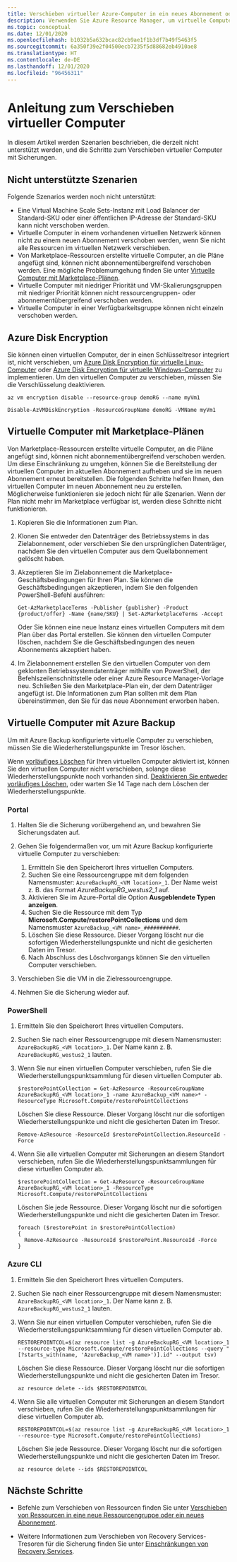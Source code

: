 ```yaml
---
title: Verschieben virtueller Azure-Computer in ein neues Abonnement oder in eine neue Ressourcengruppe
description: Verwenden Sie Azure Resource Manager, um virtuelle Computer in eine neue Ressourcengruppe oder ein neues Abonnement zu verschieben.
ms.topic: conceptual
ms.date: 12/01/2020
ms.openlocfilehash: b1032b5a632bcac82cb9ae1f1b3df7b49f5463f5
ms.sourcegitcommit: 6a350f39e2f04500ecb7235f5d88682eb4910ae8
ms.translationtype: HT
ms.contentlocale: de-DE
ms.lasthandoff: 12/01/2020
ms.locfileid: "96456311"
---
```

# <a name="move-guidance-for-virtual-machines"></a>Anleitung zum Verschieben virtueller Computer

In diesem Artikel werden Szenarien beschrieben, die derzeit nicht unterstützt werden, und die Schritte zum Verschieben virtueller Computer mit Sicherungen.

## <a name="scenarios-not-supported"></a>Nicht unterstützte Szenarien

Folgende Szenarios werden noch nicht unterstützt:

* Eine Virtual Machine Scale Sets-Instanz mit Load Balancer der Standard-SKU oder einer öffentlichen IP-Adresse der Standard-SKU kann nicht verschoben werden.
* Virtuelle Computer in einem vorhandenen virtuellen Netzwerk können nicht zu einem neuen Abonnement verschoben werden, wenn Sie nicht alle Ressourcen im virtuellen Netzwerk verschieben.
* Von Marketplace-Ressourcen erstellte virtuelle Computer, an die Pläne angefügt sind, können nicht abonnementübergreifend verschoben werden. Eine mögliche Problemumgehung finden Sie unter [Virtuelle Computer mit Marketplace-Plänen](#virtual-machines-with-marketplace-plans).
* Virtuelle Computer mit niedriger Priorität und VM-Skalierungsgruppen mit niedriger Priorität können nicht ressourcengruppen- oder abonnementübergreifend verschoben werden.
* Virtuelle Computer in einer Verfügbarkeitsgruppe können nicht einzeln verschoben werden.

## <a name="azure-disk-encryption"></a>Azure Disk Encryption

Sie können einen virtuellen Computer, der in einen Schlüsseltresor integriert ist, nicht verschieben, um [Azure Disk Encryption für virtuelle Linux-Computer](../../../virtual-machines/linux/disk-encryption-overview.md) oder [Azure Disk Encryption für virtuelle Windows-Computer](../../../virtual-machines/windows/disk-encryption-overview.md) zu implementieren. Um den virtuellen Computer zu verschieben, müssen Sie die Verschlüsselung deaktivieren.

```azurecli-interactive
az vm encryption disable --resource-group demoRG --name myVm1
```

```azurepowershell-interactive
Disable-AzVMDiskEncryption -ResourceGroupName demoRG -VMName myVm1
```

## <a name="virtual-machines-with-marketplace-plans"></a>Virtuelle Computer mit Marketplace-Plänen

Von Marketplace-Ressourcen erstellte virtuelle Computer, an die Pläne angefügt sind, können nicht abonnementübergreifend verschoben werden. Um diese Einschränkung zu umgehen, können Sie die Bereitstellung der virtuellen Computer im aktuellen Abonnement aufheben und sie im neuen Abonnement erneut bereitstellen. Die folgenden Schritte helfen Ihnen, den virtuellen Computer im neuen Abonnement neu zu erstellen. Möglicherweise funktionieren sie jedoch nicht für alle Szenarien. Wenn der Plan nicht mehr im Marketplace verfügbar ist, werden diese Schritte nicht funktionieren.

1. Kopieren Sie die Informationen zum Plan.

1. Klonen Sie entweder den Datenträger des Betriebssystems in das Zielabonnement, oder verschieben Sie den ursprünglichen Datenträger, nachdem Sie den virtuellen Computer aus dem Quellabonnement gelöscht haben.

1. Akzeptieren Sie im Zielabonnement die Marketplace-Geschäftsbedingungen für Ihren Plan. Sie können die Geschäftsbedingungen akzeptieren, indem Sie den folgenden PowerShell-Befehl ausführen:

   ```azurepowershell
   Get-AzMarketplaceTerms -Publisher {publisher} -Product {product/offer} -Name {name/SKU} | Set-AzMarketplaceTerms -Accept
   ```

   Oder Sie können eine neue Instanz eines virtuellen Computers mit dem Plan über das Portal erstellen. Sie können den virtuellen Computer löschen, nachdem Sie die Geschäftsbedingungen des neuen Abonnements akzeptiert haben.

1. Im Zielabonnement erstellen Sie den virtuellen Computer von dem geklonten Betriebssystemdatenträger mithilfe von PowerShell, der Befehlszeilenschnittstelle oder einer Azure Resource Manager-Vorlage neu. Schließen Sie den Marketplace-Plan ein, der dem Datenträger angefügt ist. Die Informationen zum Plan sollten mit dem Plan übereinstimmen, den Sie für das neue Abonnement erworben haben.

## <a name="virtual-machines-with-azure-backup"></a>Virtuelle Computer mit Azure Backup

Um mit Azure Backup konfigurierte virtuelle Computer zu verschieben, müssen Sie die Wiederherstellungspunkte im Tresor löschen.

Wenn [vorläufiges Löschen](../../../backup/backup-azure-security-feature-cloud.md) für Ihren virtuellen Computer aktiviert ist, können Sie den virtuellen Computer nicht verschieben, solange diese Wiederherstellungspunkte noch vorhanden sind. [Deaktivieren Sie entweder vorläufiges Löschen](../../../backup/backup-azure-security-feature-cloud.md#enabling-and-disabling-soft-delete), oder warten Sie 14 Tage nach dem Löschen der Wiederherstellungspunkte.

### <a name="portal"></a>Portal

1. Halten Sie die Sicherung vorübergehend an, und bewahren Sie Sicherungsdaten auf.
2. Gehen Sie folgendermaßen vor, um mit Azure Backup konfigurierte virtuelle Computer zu verschieben:

   1. Ermitteln Sie den Speicherort Ihres virtuellen Computers.
   2. Suchen Sie eine Ressourcengruppe mit dem folgenden Namensmuster: `AzureBackupRG_<VM location>_1`. Der Name weist z. B. das Format *AzureBackupRG_westus2_1* auf.
   3. Aktivieren Sie im Azure-Portal die Option **Ausgeblendete Typen anzeigen**.
   4. Suchen Sie die Ressource mit dem Typ **Microsoft.Compute/restorePointCollections** und dem Namensmuster `AzureBackup_<VM name>_###########`.
   5. Löschen Sie diese Ressource. Dieser Vorgang löscht nur die sofortigen Wiederherstellungspunkte und nicht die gesicherten Daten im Tresor.
   6. Nach Abschluss des Löschvorgangs können Sie den virtuellen Computer verschieben.

3. Verschieben Sie die VM in die Zielressourcengruppe.
4. Nehmen Sie die Sicherung wieder auf.

### <a name="powershell"></a>PowerShell

1. Ermitteln Sie den Speicherort Ihres virtuellen Computers.

1. Suchen Sie nach einer Ressourcengruppe mit diesem Namensmuster: `AzureBackupRG_<VM location>_1`. Der Name kann z. B. `AzureBackupRG_westus2_1` lauten.

1. Wenn Sie nur einen virtuellen Computer verschieben, rufen Sie die Wiederherstellungspunktsammlung für diesen virtuellen Computer ab.

   ```azurepowershell-interactive
   $restorePointCollection = Get-AzResource -ResourceGroupName AzureBackupRG_<VM location>_1 -name AzureBackup_<VM name>* -ResourceType Microsoft.Compute/restorePointCollections
   ```

   Löschen Sie diese Ressource. Dieser Vorgang löscht nur die sofortigen Wiederherstellungspunkte und nicht die gesicherten Daten im Tresor.

   ```azurepowershell-interactive
   Remove-AzResource -ResourceId $restorePointCollection.ResourceId -Force
   ```

1. Wenn Sie alle virtuellen Computer mit Sicherungen an diesem Standort verschieben, rufen Sie die Wiederherstellungspunktsammlungen für diese virtuellen Computer ab.

   ```azurepowershell-interactive
   $restorePointCollection = Get-AzResource -ResourceGroupName AzureBackupRG_<VM location>_1 -ResourceType Microsoft.Compute/restorePointCollections
   ```

   Löschen Sie jede Ressource. Dieser Vorgang löscht nur die sofortigen Wiederherstellungspunkte und nicht die gesicherten Daten im Tresor.

   ```azurepowershell-interactive
   foreach ($restorePoint in $restorePointCollection)
   {
     Remove-AzResource -ResourceId $restorePoint.ResourceId -Force
   }
   ```

### <a name="azure-cli"></a>Azure CLI

1. Ermitteln Sie den Speicherort Ihres virtuellen Computers.

1. Suchen Sie nach einer Ressourcengruppe mit diesem Namensmuster: `AzureBackupRG_<VM location>_1`. Der Name kann z. B. `AzureBackupRG_westus2_1` lauten.

1. Wenn Sie nur einen virtuellen Computer verschieben, rufen Sie die Wiederherstellungspunktsammlung für diesen virtuellen Computer ab.

   ```azurecli-interactive
   RESTOREPOINTCOL=$(az resource list -g AzureBackupRG_<VM location>_1 --resource-type Microsoft.Compute/restorePointCollections --query "[?starts_with(name, 'AzureBackup_<VM name>')].id" --output tsv)
   ```

   Löschen Sie diese Ressource. Dieser Vorgang löscht nur die sofortigen Wiederherstellungspunkte und nicht die gesicherten Daten im Tresor.

   ```azurecli-interactive
   az resource delete --ids $RESTOREPOINTCOL
   ```

1. Wenn Sie alle virtuellen Computer mit Sicherungen an diesem Standort verschieben, rufen Sie die Wiederherstellungspunktsammlungen für diese virtuellen Computer ab.

   ```azurecli-interactive
   RESTOREPOINTCOL=$(az resource list -g AzureBackupRG_<VM location>_1 --resource-type Microsoft.Compute/restorePointCollections)
   ```

   Löschen Sie jede Ressource. Dieser Vorgang löscht nur die sofortigen Wiederherstellungspunkte und nicht die gesicherten Daten im Tresor.

   ```azurecli-interactive
   az resource delete --ids $RESTOREPOINTCOL
   ```

## <a name="next-steps"></a>Nächste Schritte

* Befehle zum Verschieben von Ressourcen finden Sie unter [Verschieben von Ressourcen in eine neue Ressourcengruppe oder ein neues Abonnement](../move-resource-group-and-subscription.md).

* Weitere Informationen zum Verschieben von Recovery Services-Tresoren für die Sicherung finden Sie unter [Einschränkungen von Recovery Services](../../../backup/backup-azure-move-recovery-services-vault.md?toc=/azure/azure-resource-manager/toc.json).
